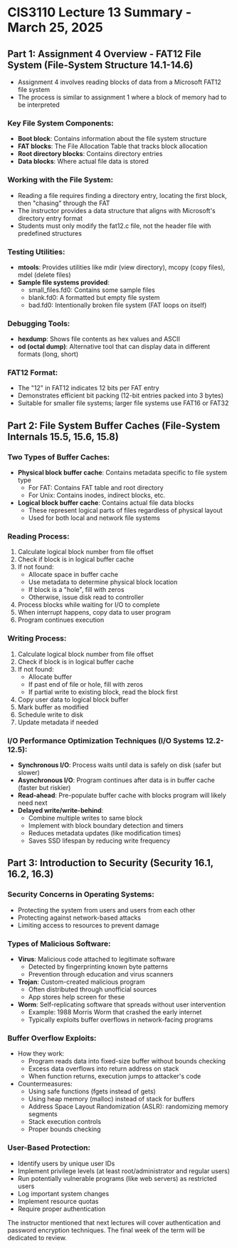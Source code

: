 # CIS3110 Lecture 13 Summary - March 25, 2025

## Part 1: Assignment 4 Overview - FAT12 File System (File-System Structure 14.1-14.6)

- Assignment 4 involves reading blocks of data from a Microsoft FAT12 file system
- The process is similar to assignment 1 where a block of memory had to be interpreted

### Key File System Components:
- **Boot block**: Contains information about the file system structure
- **FAT blocks**: The File Allocation Table that tracks block allocation
- **Root directory blocks**: Contains directory entries
- **Data blocks**: Where actual file data is stored

### Working with the File System:
- Reading a file requires finding a directory entry, locating the first block, then "chasing" through the FAT
- The instructor provides a data structure that aligns with Microsoft's directory entry format
- Students must only modify the fat12.c file, not the header file with predefined structures

### Testing Utilities:
- **mtools**: Provides utilities like mdir (view directory), mcopy (copy files), mdel (delete files)
- **Sample file systems provided**:
  - small_files.fd0: Contains some sample files
  - blank.fd0: A formatted but empty file system
  - bad.fd0: Intentionally broken file system (FAT loops on itself)

### Debugging Tools:
- **hexdump**: Shows file contents as hex values and ASCII
- **od (octal dump)**: Alternative tool that can display data in different formats (long, short)

### FAT12 Format:
- The "12" in FAT12 indicates 12 bits per FAT entry
- Demonstrates efficient bit packing (12-bit entries packed into 3 bytes)
- Suitable for smaller file systems; larger file systems use FAT16 or FAT32

## Part 2: File System Buffer Caches (File-System Internals 15.5, 15.6, 15.8)

### Two Types of Buffer Caches:
- **Physical block buffer cache**: Contains metadata specific to file system type
  - For FAT: Contains FAT table and root directory
  - For Unix: Contains inodes, indirect blocks, etc.
- **Logical block buffer cache**: Contains actual file data blocks
  - These represent logical parts of files regardless of physical layout
  - Used for both local and network file systems

### Reading Process:
1. Calculate logical block number from file offset
2. Check if block is in logical buffer cache
3. If not found:
   - Allocate space in buffer cache
   - Use metadata to determine physical block location
   - If block is a "hole", fill with zeros
   - Otherwise, issue disk read to controller
4. Process blocks while waiting for I/O to complete
5. When interrupt happens, copy data to user program
6. Program continues execution

### Writing Process:
1. Calculate logical block number from file offset
2. Check if block is in logical buffer cache
3. If not found:
   - Allocate buffer
   - If past end of file or hole, fill with zeros
   - If partial write to existing block, read the block first
4. Copy user data to logical block buffer
5. Mark buffer as modified
6. Schedule write to disk
7. Update metadata if needed

### I/O Performance Optimization Techniques (I/O Systems 12.2-12.5):
- **Synchronous I/O**: Process waits until data is safely on disk (safer but slower)
- **Asynchronous I/O**: Program continues after data is in buffer cache (faster but riskier)
- **Read-ahead**: Pre-populate buffer cache with blocks program will likely need next
- **Delayed write/write-behind**: 
  - Combine multiple writes to same block
  - Implement with block boundary detection and timers
  - Reduces metadata updates (like modification times)
  - Saves SSD lifespan by reducing write frequency

## Part 3: Introduction to Security (Security 16.1, 16.2, 16.3)

### Security Concerns in Operating Systems:
- Protecting the system from users and users from each other
- Protecting against network-based attacks
- Limiting access to resources to prevent damage

### Types of Malicious Software:
- **Virus**: Malicious code attached to legitimate software
  - Detected by fingerprinting known byte patterns
  - Prevention through education and virus scanners
- **Trojan**: Custom-created malicious program
  - Often distributed through unofficial sources
  - App stores help screen for these
- **Worm**: Self-replicating software that spreads without user intervention
  - Example: 1988 Morris Worm that crashed the early internet
  - Typically exploits buffer overflows in network-facing programs

### Buffer Overflow Exploits:
- How they work:
  - Program reads data into fixed-size buffer without bounds checking
  - Excess data overflows into return address on stack
  - When function returns, execution jumps to attacker's code
- Countermeasures:
  - Using safe functions (fgets instead of gets)
  - Using heap memory (malloc) instead of stack for buffers
  - Address Space Layout Randomization (ASLR): randomizing memory segments
  - Stack execution controls
  - Proper bounds checking

### User-Based Protection:
- Identify users by unique user IDs
- Implement privilege levels (at least root/administrator and regular users)
- Run potentially vulnerable programs (like web servers) as restricted users
- Log important system changes
- Implement resource quotas
- Require proper authentication

The instructor mentioned that next lectures will cover authentication and password encryption techniques. The final week of the term will be dedicated to review.
